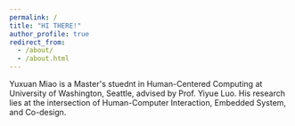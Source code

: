 ```yaml
---
permalink: /
title: "HI THERE!"
author_profile: true
redirect_from:
  - /about/
  - /about.html
---
```


Yuxuan Miao is a Master's stuednt in Human-Centered Computing at University of Washington, Seattle, advised by Prof. Yiyue Luo. His research lies at the intersection of Human-Computer Interaction, Embedded System, and Co-design.
